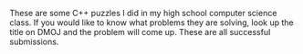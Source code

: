 These are some C++ puzzles I did in my high school computer science class. If you would like to know what problems they are solving, look up the title on DMOJ and the problem will come up. These are all successful submissions.
